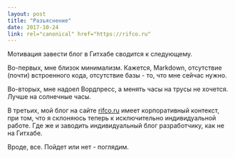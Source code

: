 ```yaml
---
layout: post
title: "Разъяснение"
date: 2017-10-24
link: rel="canonical" href="https://rifco.ru"
---
```


Мотивация завести блог в Гитхабе сводится к следующему.

Во-первых, мне близок минимализм. Кажется, Markdown, отсутствие (почти) встроенного кода, отсутствие базы - то, что мне сейчас нужно.

Во-вторых, мне надоел Вордпресс, а менять часы на трусы не хочется. Лучше на солнечные часы.

В третьих, мой блог на сайте [rifco.ru](https://rifco.ru/blog) имеет корпоративный контекст, при том, что я склоняюсь теперь к исключительно индивидуальной работе. Где же и заводить индивидуальный блог разработчику, как не на Гитхабе.

Вроде, все. Пойдет или нет - поглядим.
